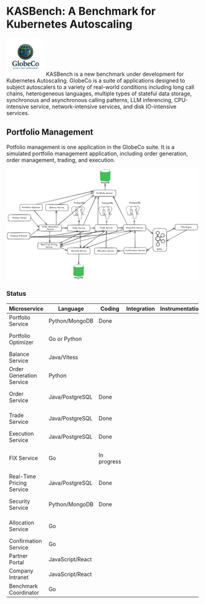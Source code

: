 # KASBench: A Benchmark for Kubernetes Autoscaling

<img src="../images/globeco-logo.png" alt="Logo" width="100">
KASBench is a new benchmark under development for Kubernetes Autoscaling. GlobeCo is a suite of applications designed to subject autoscalers to a variety of real-world conditions including long call chains, heterogeneous languages, multiple types of stateful data storage, synchronous and asynchronous calling patterns, LLM inferencing, CPU-intensive service, network-intensive services, and disk IO-intensive services.



## Portfolio Management

Potfolio management is one application in the GlobeCo suite.  It is a simulated portfolio management application, including order generation, order management, trading, and execution. 

<img src="../images/GlobeCo Portfolio Management and Trading.png">


### Status

| Microservice              | Language         | Coding | Integration | Instrumentation | Notes                                            |
| ------------------------- | ---------------- | ------ | ----------- | --------------- | ------------------------------------------------ |
| Portfolio Service         | Python/MongoDB   | Done   |             |                 | CPU-light                                        |
| Portfolio Optimizer       | Go or Python     |        |             |                 | CPU-intensive Golang                             |
| Balance Service           | Java/Vitess      |        |             |                 | Database-intensive                               |
| Order Generation Service  | Python           |        |             |                 | CPU-intensive Python                             |
| Order Service             | Java/PostgreSQL  | Done   |             |                 | For microservice chain depth                     |
| Trade Service             | Java/PostgreSQL  | Done   |             |                 | For microservice chain depth                     |
| Execution Service         | Java/PostgreSQL  | Done       |             |                 | Asynchronous (producer)                          |
| FIX Service               | Go               |  In progress      |             |                 | Stochastic, asynchronous (consumer and producer) |
| Real-Time Pricing Service | Java/PostgreSQL  | Done   |             |                 | Stochastic                                       |
| Security Service          | Python/MongoDB   | Done   |             |                 | For microservice chain depth                     |
| Allocation Service        | Go               |        |             |                 | For microservice chain depth                     |
| Confirmation Service      | Go               |        |             |                 | Asynchronous (consumer)                          |
| Partner Portal            | JavaScript/React |        |             |                 | Not needed initially                             |
| Company Intranet          | JavaScript/React |        |             |                 | UI                                               |
| Benchmark Coordinator     | Go               |        |             |                 | Not needed initially                             |
